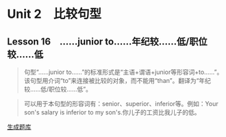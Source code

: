 ﻿ # Unit 2　比较句型
 ## Lesson 16　……junior to……年纪较……低/职位较……低
 
> 句型“……junior to……”的标准形式是“主语+谓语+junior等形容词+to……”。该句型用介词“to”来连接被比较的对象，而不能用“than”。翻译为“年纪较……低/职位较……低”。

> 可以用于本句型的形容词有：senior、superior、inferior等。例如：Your son's salary is inferior to my son's.你儿子的工资比我儿子的低。


 [生成题库](./sentence/f016.json)